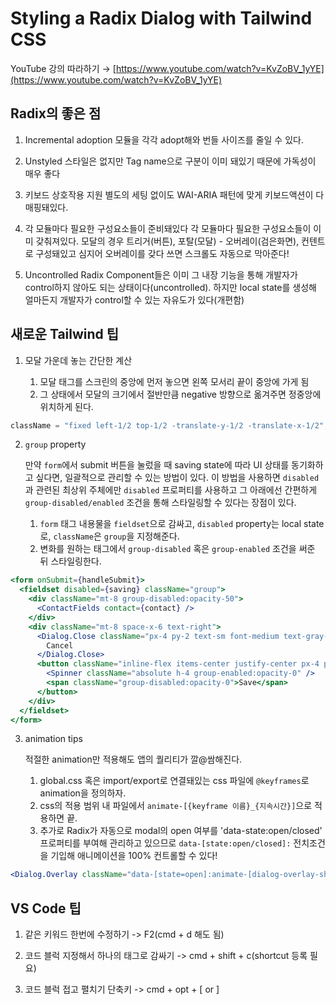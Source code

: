 # Styling a Radix Dialog with Tailwind CSS

YouTube 강의 따라하기 → [https://www.youtube.com/watch?v=KvZoBV_1yYE](https://www.youtube.com/watch?v=KvZoBV_1yYE)

## Radix의 좋은 점

1. Incremental adoption
   모듈을 각각 adopt해와 번들 사이즈를 줄일 수 있다.

2. Unstyled
   스타일은 없지만 Tag name으로 구분이 이미 돼있기 때문에 가독성이 매우 좋다

3. 키보드 상호작용 지원
   별도의 세팅 없이도 WAI-ARIA 패턴에 맞게 키보드액션이 다 매핑돼있다.

4. 각 모듈마다 필요한 구성요소들이 준비돼있다
   각 모듈마다 필요한 구성요소들이 이미 갖춰져있다. 모달의 경우 트리거(버튼), 포탈(모달) - 오버레이(검은화면), 컨텐트로 구성돼있고 심지어 오버레이를 갖다 쓰면 스크롤도 자동으로 막아준다!

5. Uncontrolled
   Radix Component들은 이미 그 내장 기능을 통해 개발자가 control하지 않아도 되는 상태이다(uncontrolled). 하지만 local state를 생성해 얼마든지 개발자가 control할 수 있는 자유도가 있다(개편함)

## 새로운 Tailwind 팁

1. 모달 가운데 놓는 간단한 계산

   1. 모달 태그를 스크린의 중앙에 먼저 놓으면 왼쪽 모서리 끝이 중앙에 가게 됨
   2. 그 상태에서 모달의 크기에서 절반만큼 negative 방향으로 옮겨주면
      정중앙에 위치하게 된다.

```jsx
className = "fixed left-1/2 top-1/2 -translate-y-1/2 -translate-x-1/2";
```

2. `group` property

   만약 `form`에서 submit 버튼을 눌렀을 때 saving state에 따라 UI 상태를 동기화하고 싶다면, 일괄적으로 관리할 수 있는 방법이 있다. 이 방법을 사용하면 `disabled`과 관련된 최상위 주체에만 `disabled` 프로퍼티를 사용하고 그 아래에선 간편하게 `group-disabled/enabled` 조건을 통해 스타일링할 수 있다는 장점이 있다.

   1. `form` 태그 내용물을 `fieldset`으로 감싸고, `disabled` property는 local state로, `className`은 `group`을 지정해준다.
   2. 변화를 원하는 태그에서 `group-disabled` 혹은 `group-enabled` 조건을 써준 뒤 스타일링한다.

```jsx
<form onSubmit={handleSubmit}>
  <fieldset disabled={saving} className="group">
    <div className="mt-8 group-disabled:opacity-50">
      <ContactFields contact={contact} />
    </div>
    <div className="mt-8 space-x-6 text-right">
      <Dialog.Close className="px-4 py-2 text-sm font-medium text-gray-500 rounded hover:text-gray-600">
        Cancel
      </Dialog.Close>
      <button className="inline-flex items-center justify-center px-4 py-2 text-sm font-medium text-white bg-green-500 rounded hover:bg-green-600 group-disabled:pointer-events-none">
        <Spinner className="absolute h-4 group-enabled:opacity-0" />
        <span className="group-disabled:opacity-0">Save</span>
      </button>
    </div>
  </fieldset>
</form>
```

3. animation tips

   적절한 animation만 적용해도 앱의 퀄리티가 깔@쌈해진다.

   1. global.css 혹은 import/export로 연결돼있는 css 파일에 `@keyframes`로 animation을 정의하자.
   2. css의 적용 범위 내 파일에서 `animate-[{keyframe 이름}_{지속시간}]`으로 적용하면 끝.
   3. 추가로 Radix가 자동으로 modal의 open 여부를 'data-state:open/closed' 프로퍼티를 부여해 관리하고 있으므로 `data-[state:open/closed]:` 전치조건을 기입해 애니메이션을 100% 컨트롤할 수 있다!

```jsx
<Dialog.Overlay className="data-[state=open]:animate-[dialog-overlay-show_200ms] data-[state=closed]:animate-[dialog-overlay-hide_200ms] fixed inset-0 bg-black/50" />
```

## VS Code 팁

1. 같은 키워드 한번에 수정하기 -> F2(cmd + d 해도 됨)

2. 코드 블럭 지정해서 하나의 태그로 감싸기 -> cmd + shift + c(shortcut 등록 필요)

3. 코드 블럭 접고 펼치기 단축키 -> cmd + opt + [ or ]
